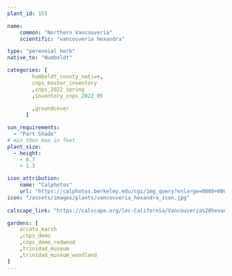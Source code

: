 ```yaml
---
plant_id: 155 

name: 
    common: "Northern Vancouveria"  
    scientific: "vancouveria hexandra"  

type: "perennial herb"
native_to: "Humboldt"

categories: [
        humboldt_county_native,
        cnps_master_inventory
        ,cnps_2022_spring
        ,inventory_cnps_2022_05
        
        ,groundcover
      ]

sun_requirements:
  - "Part Shade"
# min then max in feet
plant_size:
  - height: 
    - 0.7 
    - 1.3

icon_attribution: 
    name: "Calphotos"
    url: "https://calphotos.berkeley.edu/cgi/img_query?enlarge=0000+0000+1108+0502"
icon: "/assets/images/plants/vancouveria_hexandra_icon.jpg"
 
calscape_link: "https://calscape.org/loc-California/Vancouveria%20hexandra(%20)"

gardens: [ 
    arcata_marsh
    ,cnps_demo
    ,cnps_demo_redwood
    ,trinidad_museum
    ,trinidad_museum_woodland
]
---
```

